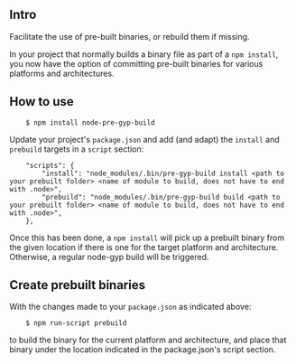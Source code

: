 ## Intro

Facilitate the use of pre-built binaries, or rebuild them if missing.

In your project that normally builds a binary file as part of a `npm install`, you now have the option of committing pre-built binaries for various platforms and architectures.


## How to use

		$ npm install node-pre-gyp-build


Update your project's `package.json` and add (and adapt) the `install` and `prebuild` targets in a `script` section:

	    "scripts": {
	        "install": "node_modules/.bin/pre-gyp-build install <path to your prebuilt folder> <name of module to build, does not have to end with .node>",
	        "prebuild": "node_modules/.bin/pre-gyp-build build <path to your prebuilt folder> <name of module to build, does not have to end with .node>",
	    },


Once this has been done, a `npm install` will pick up a prebuilt binary from the given location if there is one for the target platform and architecture.
Otherwise, a regular node-gyp build will be triggered.


## Create prebuilt binaries

With the changes made to your `package.json` as indicated above:

		$ npm run-script prebuild

to build the binary for the current platform and architecture, and place that binary under the location indicated in the package.json's script section.
